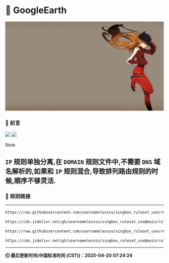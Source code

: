 
# 🧸 GoogleEarth
![](https://raw.githubusercontent.com/usernamelessss/picture-bed/main/images/202504042256831.jpg)
### 📣 前言
![](https://shields.io/badge/-移除重复规则-ff69b4) ![](https://shields.io/badge/-IP&nbsp;规则单独存放不与&nbsp;DOMAIN&nbsp;等混合-green)
> [!NOTE]
**`IP` 规则单独分离,在 `DOMAIN` 规则文件中,不需要 `DNS` 域名解析的,如果和 `IP` 规则混合,导致排列路由规则的时候,顺序不够灵活.**
---

###  🔗 规则链接
---

```url
https://raw.githubusercontent.com/usernamelessss/singbox_ruleset_use/refs/heads/main/rule/GoogleEarth/GoogleEarth_No_IP.json
```

```url
https://cdn.jsdelivr.net/gh/usernamelessss/singbox_ruleset_use@main/rule/GoogleEarth/GoogleEarth_No_IP.json
```

```url
https://raw.githubusercontent.com/usernamelessss/singbox_ruleset_use/refs/heads/main/rule/GoogleEarth/GoogleEarth_No_IP.srs
```

```url
https://cdn.jsdelivr.net/gh/usernamelessss/singbox_ruleset_use@main/rule/GoogleEarth/GoogleEarth_No_IP.srs
```

---
**⏲️ 最后更新时间(中国标准时间 (CST))：2025-04-20 07:24:24**
